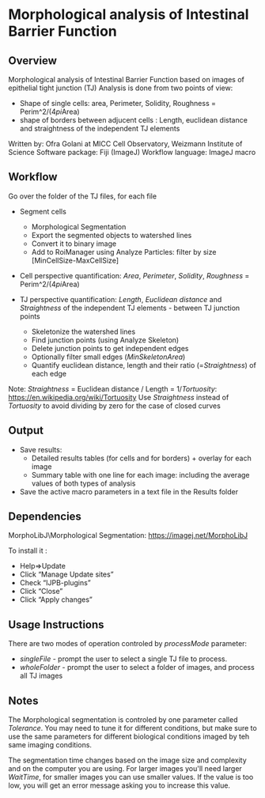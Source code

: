 # Morphological analysis of Intestinal Barrier Function

## Overview
 
Morphological analysis of Intestinal Barrier Function based on images of epithelial tight junction (TJ)
Analysis is done from two points of view: 
- Shape of single cells:  area, Perimeter, Solidity, Roughness = Perim^2/(4*pi*Area)
- shape of borders between adjucent cells : Length, euclidean distance and straightness of the independent TJ elements
 
Written by: Ofra Golani at MICC Cell Observatory, Weizmann Institute of Science
Software package: Fiji (ImageJ)
Workflow language: ImageJ macro 
  
## Workflow 

Go over the folder of the TJ files, for each file 
- Segment cells
	 + Morphological Segmentation
 	 + Export the segmented objects to watershed lines
 	 + Convert it to binary image
 	 + Add to RoiManager using Analyze Particles: filter by size [MinCellSize-MaxCellSize]
 	 
- Cell perspective quantification: *Area*, *Perimeter*, *Solidity*, *Roughness* = Perim^2/(4*pi*Area)
- TJ perspective quantification: *Length*, *Euclidean distance* and *Straightness* of the independent TJ elements - between TJ junction points
 	 + Skeletonize the watershed lines
 	 + Find junction points (using Analyze Skeleton)
 	 + Delete junction points to get independent edges 
 	 + Optionally filter small edges (*MinSkeletonArea*)
 	 + Quantify euclidean distance, length and their ratio (=*Straightness*) of each edge
 	 
Note: *Straightness* = Euclidean distance / Length = 1/*Tortuosity*: https://en.wikipedia.org/wiki/Tortuosity
Use *Straightness* instead of *Tortuosity* to avoid dividing by zero for the case of closed curves
 
## Output

- Save results: 
 	+ Detailed results tables (for cells and for borders) + overlay for each image
	+ Summary table with one line for each image: including the average values of both types of analysis 
- Save the active macro parameters in a text file in the Results folder
 
## Dependencies

 MorphoLibJ\Morphological Segmentation: https://imagej.net/MorphoLibJ
 
 To install it :
 - Help=>Update
 - Click “Manage Update sites”
 - Check “IJPB-plugins”
 - Click “Close”
 - Click “Apply changes”
 
## Usage Instructions

  There are two modes of operation controled by *processMode* parameter: 
  - *singleFile* - prompt the user to select a single TJ file to process. 
  - *wholeFolder* - prompt the user to select a folder of images, and process all TJ images 
 
## Notes

The Morphological segmentation is controled by one parameter called *Tolerance*.
You may need to tune it for different conditions, but make sure to use the same parameters for different biological conditions imaged by teh same imaging conditions. 
 
The segmentation time changes based on the image size and complexity and on the computer you are using.
For larger images you'll need larger *WaitTime*, for smaller images you can use smaller values.
If the value is too low, you will get an error message asking you to increase this value.
